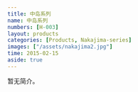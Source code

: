 ```yaml
---
title: 中岛系列
name: 中岛系列
numbers: [H-003]
layout: products
categories: [Products, Nakajima-series]
images: ["/assets/nakajima2.jpg"]
time: 2015-02-15
aside: true
---
```


暂无简介。


